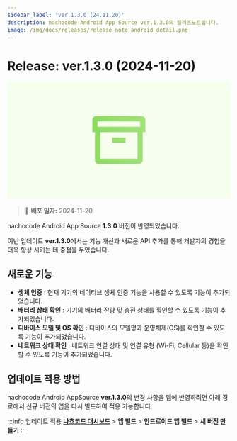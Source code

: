 ```yaml
---
sidebar_label: 'ver.1.3.0 (24.11.20)'
description: nachocode Android App Source ver.1.3.0의 릴리즈노트입니다.
image: /img/docs/releases/release_note_android_detail.png
---
```


# Release: ver.1.3.0 (2024-11-20)

![android_detail](../../../../../static/img/docs/releases/release_note_android_detail.png)

> 🔔 **배포 일자:** 2024-11-20

nachocode Android App Source **1.3.0** 버전이 반영되었습니다.

이번 업데이트 **ver.1.3.0**에서는 기능 개선과 새로운 API 추가를 통해 개발자의 경험을 더욱 향상 시키는 데 중점을 두었습니다.

## 새로운 기능

- **생체 인증** : 현재 기기의 네이티브 생체 인증 기능을 사용할 수 있도록 기능이 추가되었습니다.
- **배터리 상태 확인** : 기기의 배터리 잔량 및 충전 상태를 확인할 수 있도록 기능이 추가되었습니다.
- **디바이스 모델 및 OS 확인** : 디바이스의 모델명과 운영체제(OS)를 확인할 수 있도록 기능이 추가되었습니다.
- **네트워크 상태 확인** : 네트워크 연결 상태 및 연결 유형 (Wi-Fi, Cellular 등)을 확인할 수 있도록 기능이 추가되었습니다.

## 업데이트 적용 방법

nachocode Android AppSource **ver.1.3.0**의 변경 사항을 앱에 반영하려면 아래 경로에서 신규 버전의 앱을 다시 빌드하여 적용 가능합니다.

:::info 업데이트 적용
[**나쵸코드 대시보드**](https://nachocode.io/?utm_source=docs&utm_medium=documentation&utm_campaign=devguide) > **앱 빌드** > **안드로이드 앱 빌드** > **새 버전 만들기**
:::
